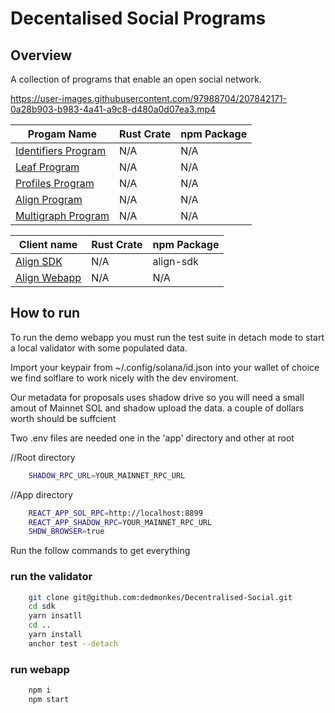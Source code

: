 # Decentalised Social Programs

## Overview 

A collection of programs that enable an open social network.


https://user-images.githubusercontent.com/97988704/207842171-0a28b903-b983-4a41-a9c8-d480a0d07ea3.mp4



| Progam Name                                   | Rust Crate | npm Package |
| ---------------------------------------|------------|-------------|
| [Identifiers Program](./programs/identifiers) |N/A  |      N/A    |
| [Leaf Program](./programs/leaf) |N/A  |      N/A    |
| [Profiles Program](./programs/profiles) |N/A  |      N/A    |
| [Align Program](./programs/align-governance) |N/A  |      N/A    |
| [Multigraph Program](./programs/multigraph) |N/A  |      N/A    |


| Client name                                   | Rust Crate | npm Package |
| ---------------------------------------|------------|-------------|
| [Align SDK](./programs/sdk) |N/A  |     align-sdk |
| [Align Webapp](./programs/leaf) |N/A  |      N/A    |


## How to run

To run the demo webapp you must run the test suite in detach mode to start a local validator with some populated data.

Import your keypair from ~/.config/solana/id.json into your wallet of choice we find solflare to work nicely with the dev enviroment.

Our metadata for proposals uses shadow drive so you will need a small amout of Mainnet SOL and shadow upload the data. a couple of dollars worth should be suffcient

Two .env files are needed one in the 'app' directory and other at root

//Root directory
```bash
    SHADOW_RPC_URL=YOUR_MAINNET_RPC_URL
```

//App directory
```bash
    REACT_APP_SOL_RPC=http://localhost:8899
    REACT_APP_SHADOW_RPC=YOUR_MAINNET_RPC_URL
    SHDW_BROWSER=true
```

Run the follow commands to get everything

### run the validator
```bash
    git clone git@github.com:dedmonkes/Decentralised-Social.git
    cd sdk
    yarn insatll
    cd ..
    yarn install
    anchor test --detach

```

### run webapp
```bash
    npm i
    npm start
```
